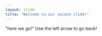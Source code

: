 ```yaml
---
layout: slide
title: "Welcome to our second slide!"
---
```

"here we go!"
Use the left arrow to go back!
